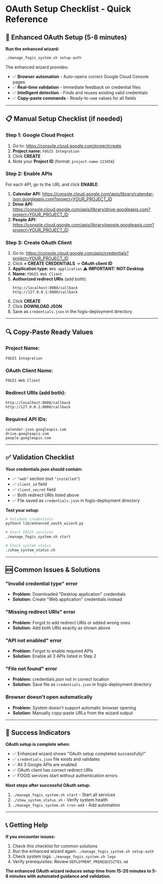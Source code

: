 # OAuth Setup Checklist - Quick Reference

## 🚀 Enhanced OAuth Setup (5-8 minutes)

**Run the enhanced wizard:**
```bash
./manage_fogis_system.sh setup-auth
```

The enhanced wizard provides:
- ✅ **Browser automation** - Auto-opens correct Google Cloud Console pages
- ✅ **Real-time validation** - Immediate feedback on credential files
- ✅ **Intelligent detection** - Finds and reuses existing valid credentials
- ✅ **Copy-paste commands** - Ready-to-use values for all fields

---

## 📋 Manual Setup Checklist (if needed)

### **Step 1: Google Cloud Project**
1. Go to: https://console.cloud.google.com/projectcreate
2. **Project name:** `FOGIS Integration`
3. Click **CREATE**
4. Note your **Project ID** (format: `project-name-123456`)

### **Step 2: Enable APIs**
For each API, go to the URL and click **ENABLE**:

1. **Calendar API:** https://console.cloud.google.com/apis/library/calendar-json.googleapis.com?project=YOUR_PROJECT_ID
2. **Drive API:** https://console.cloud.google.com/apis/library/drive.googleapis.com?project=YOUR_PROJECT_ID  
3. **People API:** https://console.cloud.google.com/apis/library/people.googleapis.com?project=YOUR_PROJECT_ID

### **Step 3: Create OAuth Client**
1. Go to: https://console.cloud.google.com/apis/credentials?project=YOUR_PROJECT_ID
2. Click **+ CREATE CREDENTIALS** → **OAuth client ID**
3. **Application type:** `Web application` ⚠️ **IMPORTANT: NOT Desktop**
4. **Name:** `FOGIS Web Client`
5. **Authorized redirect URIs** (add both):
   ```
   http://localhost:8080/callback
   http://127.0.0.1:8080/callback
   ```
6. Click **CREATE**
7. Click **DOWNLOAD JSON**
8. Save as `credentials.json` in the fogis-deployment directory

---

## 🔍 Copy-Paste Ready Values

### **Project Name:**
```
FOGIS Integration
```

### **OAuth Client Name:**
```
FOGIS Web Client
```

### **Redirect URIs (add both):**
```
http://localhost:8080/callback
http://127.0.0.1:8080/callback
```

### **Required API IDs:**
```
calendar-json.googleapis.com
drive.googleapis.com
people.googleapis.com
```

---

## ✅ Validation Checklist

**Your credentials.json should contain:**
- ✅ `"web"` section (not `"installed"`)
- ✅ `client_id` field
- ✅ `client_secret` field
- ✅ Both redirect URIs listed above
- ✅ File saved as `credentials.json` in fogis-deployment directory

**Test your setup:**
```bash
# Validate credentials
python3 lib/enhanced_oauth_wizard.py

# Start FOGIS services
./manage_fogis_system.sh start

# Check system status
./show_system_status.sh
```

---

## 🆘 Common Issues & Solutions

### **"Invalid credential type" error**
- **Problem:** Downloaded "Desktop application" credentials
- **Solution:** Create "Web application" credentials instead

### **"Missing redirect URIs" error**
- **Problem:** Forgot to add redirect URIs or added wrong ones
- **Solution:** Add both URIs exactly as shown above

### **"API not enabled" error**
- **Problem:** Forgot to enable required APIs
- **Solution:** Enable all 3 APIs listed in Step 2

### **"File not found" error**
- **Problem:** credentials.json not in correct location
- **Solution:** Save file as `credentials.json` in fogis-deployment directory

### **Browser doesn't open automatically**
- **Problem:** System doesn't support automatic browser opening
- **Solution:** Manually copy-paste URLs from the wizard output

---

## 🎯 Success Indicators

**OAuth setup is complete when:**
- ✅ Enhanced wizard shows "OAuth setup completed successfully!"
- ✅ `credentials.json` file exists and validates
- ✅ All 3 Google APIs are enabled
- ✅ OAuth client has correct redirect URIs
- ✅ FOGIS services start without authentication errors

**Next steps after successful OAuth setup:**
1. `./manage_fogis_system.sh start` - Start all services
2. `./show_system_status.sh` - Verify system health
3. `./manage_fogis_system.sh cron-add` - Add automation

---

## 📞 Getting Help

**If you encounter issues:**
1. Check this checklist for common solutions
2. Run the enhanced wizard again: `./manage_fogis_system.sh setup-auth`
3. Check system logs: `./manage_fogis_system.sh logs`
4. Verify prerequisites: Review `DEPLOYMENT_PREREQUISITES.md`

**The enhanced OAuth wizard reduces setup time from 15-20 minutes to 5-8 minutes with automated guidance and validation.**
